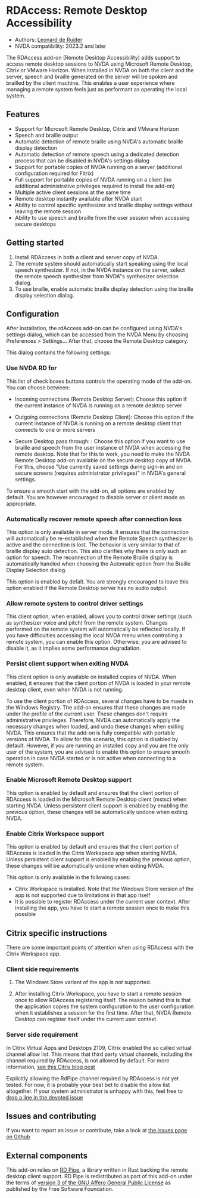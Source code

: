 # RDAccess: Remote Desktop Accessibility

* Authors: [Leonard de Ruijter][1]
* NVDA compatibility: 2023.2 and later

The RDAccess add-on (Remote Desktop Accessibility) adds support to access remote desktop sessions to NVDA using Microsoft Remote Desktop, Citrix or VMware Horizon.
When installed in NVDA on both the client and the server, speech and braille generated on the server will be spoken and brailled by the client machine.
This enables a user experience where managing a remote system feels just as performant as operating the local system.

## Features

* Support for Microsoft Remote Desktop, Citrix and VMware Horizon
* Speech and braille output
* Automatic detection of remote braille using NVDA's automatic braille display detection
* Automatic detection of remote speech using a dedicated detection process that can be disabled in NVDA's settings dialog
* Support for portable copies of NVDA running on a server (additional configuration required for Fitrix)
* Full support for portable copies of NVDA running on a client (no additional administrative privileges required to install the add-on)
* Multiple active client sessions at the same time
* Remote desktop instantly available after NVDA start
* Ability to control specific synthesizer and braille display settings without leaving the remote session
* Ability to use speech and braille from the user session when accessing secure desktops

## Getting started

1. Install RDAccess in both a client and server copy of NVDA.
1. The remote system should automatically start speaking using the local speech synthesizer. If not, in the NVDA instance on the server, select the remote speech synthesizer from NVDA"s synthesizer selection dialog.
1. To use braille, enable automatic braille display detection using the braille display selection dialog.

## Configuration

After installation, the rdAccess add-on can be configured using NVDA's settings dialog, which can be accessed from the NVDA Menu by choosing Preferences > Settings...
After that, choose the Remote Desktop category.

This dialog contains the following settings:

### Use NVDA RD for

This list of check boxes buttons controls the operating mode of the add-on. You can choose between:

* Incoming connections (Remote Desktop Server): Choose this option if the current instance of NVDA is running on a remote desktop server

* Outgoing connections (Remote Desktop Client): Choose this option if the current instance of NVDA is running on a remote desktop client that connects to one or more servers

* Secure Desktop pass through: : Choose this option if you want to use braille and speech from the user instance of NVDA when accessing the remote desktop. Note that for this to work, you need to make the NVDA Remote Desktop add-on available on the secure desktop copy of NVDA. For this, choose "Use currently saved settings during sign-in and on secure screens (requires administrator privileges)" in NVDA's general settings.

To ensure a smooth start with the add-on, all options are enabled by default. You are however encouraged to disable server or client mode as appropriate.

### Automatically recover remote speech after connection loss

This option is only available in server mode. It ensures that the connection will automatically be re-established when the Remote Speech synthesizer is active and the connection is lost.
The behavior is very similar to that of braille display auto detection.
This also clarifies why there is only such an option for speech.
The reconnection of the Remote Braille display is automatically handled when choosing the Automatic option from the Braille Display Selection dialog.

This option is enabled by defalt. You are strongly encouraged to leave this option enabled if the Remote Desktop server has no audio output.

### Allow remote system to control driver settings

This client option, when enabled, allows you to control driver settings (such as synthesizer voice and pitch) from the remote system.
Changes performed on the remote system will automatically be reflected locally.
If you have difficulties accessing the local NVDA menu when controlling a remote system, you can enable this option.
Otherwise, you are advised to disable it, as it implies some performance degradation.

### Persist client support when exiting NVDA

This client option is only available on installed copies of NVDA.
When enabled, it ensures that the client portion of NVDA is loaded in your remote desktop client, even when NVDA is not running.

To use the client portion of RDAccess, several changes have to be maede in the Windows Registry.
The add-on ensures that these changes are made under the profile of the current user.
These changes don't require administrative privileges.
Therefore, NVDA can automatically apply the necessary changes when loaded, and undo these changes when exiting NVDA.
This ensures that the add-on is fully compatible with portable versions of NVDA.
To allow for this scenario, this option is disabled by default.
However, if you are running an installed copy and you are the only user of the system, you are advised to enable this option to ensure smooth operation in case NVDA started or is not active when connecting to a remote system.

### Enable Microsoft Remote Desktop support

This option is enabled by default and ensures that the client portion of RDAccess is loaded in the Microsoft Remote Desktop client (mstsc) when starting NVDA.
Unless persistent client support is enabled by enabling the previous option, these changes will be automatically undone when exiting NVDA.

### Enable Citrix Workspace support

This option is enabled by default and ensures that the client portion of RDAccess is loaded in the Citrix Workspace app when starting NVDA.
Unless persistent client support is enabled by enabling the previous option, these changes will be automatically undone when exiting NVDA.

This option is only available in the following cases:

* Citrix Workspace is installed. Note that the Windows Store version of the app is not supported due to limitations in that app itself
* It is possible to register RDAccess under the current user context. After installing the app, you have to start a remote session once to make this possible

## Citrix specific instructions

There are some important points of attention when using RDAccess with the Citrix Workspace app.

### Client side requirements

1. The Windows Store variant of the app is *not* supported.

2. After installing Citrix Workspace, you have to start a remote session once to allow RDAccess registering itself. The reason behind this is that the application copies the system configuration to the user configuration when it establishes a session for the first time. After that, NVDA Remote Desktop can register itself under the current user context.

### Server side requirement

In Citrix Virtual Apps and Desktops 2109, Citrix enabled the so called virtual channel allow list. This means that third party virtual channels, including the channel required by RDAccess, is not allowed by default. For more information, [see this Citrix blog post](https://www.citrix.com/blogs/2021/10/14/virtual-channel-allow-list-now-enabled-by-default/)

Explicitly allowing the RdPipe channel required by RDAccess is not yet tested. For now, it is probably your best bet to disable the allow list altogether. If your system administrator is unhappy with this, feel free to [drop a line in the devoted issue][3]

## Issues and contributing

If you want to report an issue or contribute, take a look at [the issues page on Github][3]

## External components

This add-on relies on [RD Pipe][4], a library written in Rust backing the remote desktop client support.
RD Pipe is redistributed as part of this add-on under the terms of [version 3 of the GNU Affero General Public License][5] as
published by the Free Software Foundation.

[1]: https://github.com/leonardder/
[2]: https://en.wikipedia.org/wiki/Jump_server
[3]: https://github.com/leonardder/rdAccess/issues
[4]: https://github.com/leonardder/rd_pipe-rs
[5]: https://github.com/leonardder/rd_pipe-rs/blob/master/LICENSE
